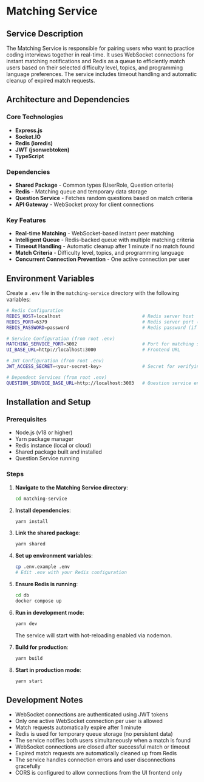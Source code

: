 # Matching Service

## Service Description

The Matching Service is responsible for pairing users who want to practice coding interviews together in real-time. It uses WebSocket connections for instant matching notifications and Redis as a queue to efficiently match users based on their selected difficulty level, topics, and programming language preferences. The service includes timeout handling and automatic cleanup of expired match requests.

## Architecture and Dependencies

### Core Technologies
- **Express.js**
- **Socket.IO**
- **Redis (ioredis)**
- **JWT (jsonwebtoken)**
- **TypeScript**

### Dependencies
- **Shared Package** - Common types (UserRole, Question criteria)
- **Redis** - Matching queue and temporary data storage
- **Question Service** - Fetches random questions based on match criteria
- **API Gateway** - WebSocket proxy for client connections

### Key Features
- **Real-time Matching** - WebSocket-based instant peer matching
- **Intelligent Queue** - Redis-backed queue with multiple matching criteria
- **Timeout Handling** - Automatic cleanup after 1 minute if no match found
- **Match Criteria** - Difficulty level, topics, and programming language
- **Concurrent Connection Prevention** - One active connection per user

## Environment Variables

Create a `.env` file in the `matching-service` directory with the following variables:

```bash
# Redis Configuration
REDIS_HOST=localhost                              # Redis server host
REDIS_PORT=6379                                   # Redis server port (default: 6379)
REDIS_PASSWORD=password                           # Redis password (if required)

# Service Configuration (from root .env)
MATCHING_SERVICE_PORT=3002                        # Port for matching service
UI_BASE_URL=http://localhost:3000                 # Frontend URL

# JWT Configuration (from root .env)
JWT_ACCESS_SECRET=<your-secret-key>               # Secret for verifying JWT tokens

# Dependent Services (from root .env)
QUESTION_SERVICE_BASE_URL=http://localhost:3003   # Question service endpoint for fetching questions
```

## Installation and Setup

### Prerequisites
- Node.js (v18 or higher)
- Yarn package manager
- Redis instance (local or cloud)
- Shared package built and installed
- Question Service running

### Steps

1. **Navigate to the Matching Service directory**:
   ```bash
   cd matching-service
   ```

2. **Install dependencies**:
   ```bash
   yarn install
   ```

3. **Link the shared package**:
   ```bash
   yarn shared
   ```

4. **Set up environment variables**:
   ```bash
   cp .env.example .env
   # Edit .env with your Redis configuration
   ```

5. **Ensure Redis is running**:
   ```bash
   cd db
   docker compose up
   ```

6. **Run in development mode**:
   ```bash
   yarn dev
   ```
   The service will start with hot-reloading enabled via nodemon.

7. **Build for production**:
   ```bash
   yarn build
   ```

8. **Start in production mode**:
   ```bash
   yarn start
   ```

## Development Notes

- WebSocket connections are authenticated using JWT tokens
- Only one active WebSocket connection per user is allowed
- Match requests automatically expire after 1 minute
- Redis is used for temporary queue storage (no persistent data)
- The service notifies both users simultaneously when a match is found
- WebSocket connections are closed after successful match or timeout
- Expired match requests are automatically cleaned up from Redis
- The service handles connection errors and user disconnections gracefully
- CORS is configured to allow connections from the UI frontend only